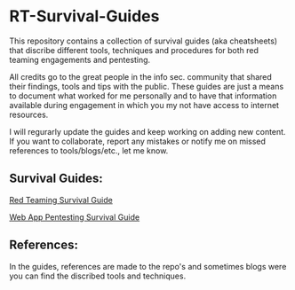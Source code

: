 # RT-Survival-Guides
This repository contains a collection of survival guides (aka cheatsheets) that discribe different tools, techniques and procedures for both red teaming engagements and pentesting. 

All credits go to the great people in the info sec. community that shared their findings, tools and tips with the public. These guides are just a means to document what worked for me personally and to have that information available during engagement in which you my not have access to internet resources. 

I will regurarly update the guides and keep working on adding new content. If you want to collaborate, report any mistakes or notify me on missed references to tools/blogs/etc., let me know. 

## Survival Guides:
[Red Teaming Survival Guide](Guides/RTSG.pdf)

[Web App Pentesting Survival Guide](Guides/WAPSG.pdf)

## References:
In the guides, references are made to the repo's and sometimes blogs were you can find the discribed tools and techniques. 
